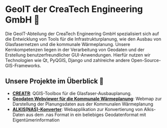 # GeoIT der CreaTech Engineering GmbH 🌟

Die GeoIT-Abteilung der CreaTech Engineering GmbH spezialisiert sich auf die Entwicklung von Tools für die Infrastrukturplanung, wie den Ausbau von Glasfasernetzen und die kommunale Wärmeplanung. Unsere Kernkompetenzen liegen in der Verarbeitung von Geodaten und der Erstellung benutzerfreundlicher GUI-Anwendungen. Hierfür nutzen wir Technologien wie Qt, PyQGIS, Django und zahlreiche andere Open-Source-GIS-Frameworks.

## Unsere Projekte im Überblick 📂
- **[CREATR](https://github.com/CreaTechNAS/creatr)**: QGIS-Toolbox für die Glasfaser-Ausbauplanung.
- **[Geodaten Webviewer für die Kommunale Wärmeplanung](https://github.com/createch-engineering/geoviewer-kwp)**: Webmap zur Darstellung der Planungsdaten aus der Kommunalen Wärmeplanung
- **[ALKIS(NAS)-Konverter](https://github.com/createch-engineering/alkis-conv-django)**: Webapplikation zur Konvertierung von Alkis-Daten aus dem .nas Format in ein beliebiges Geodatenformat mit Eigentümerinformation

